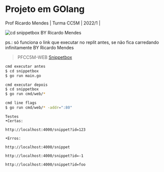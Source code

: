 # Projeto em GOlang

Prof Ricardo Mendes | Turma CC5M | 2022/1 |

![cd snippetbox](https://user-images.githubusercontent.com/62394959/164979244-a6a852cb-a867-427e-8a2b-4af52c2625d0.jpg) BY Ricardo Mendes

ps.: só funciona o link que executar  no replit antes, se não fica carredando infinitamente
BY Ricardo Mendes

> PFCC5M-WEB [Snippetbox](https://pfcc5m-web.suellenmayuko.repl.co/)

~~~Bash
cmd executar antes
$ cd snippetbox
$ go run main.go
~~~

~~~Bash
cmd executar depois
$ cd snippetbox
$ go run cmd/web/*
~~~

~~~Bash
cmd line flags
$ go run cmd/web/* -addr=":80"
~~~

~~~ 
Testes
•Certas:

http://localhost:4000/snippet?id=123

•Erros:

http://localhost:4000/snippet

http://localhost:4000/snippet?id=-1

http://localhost:4000/snippet?id=foo
~~~

